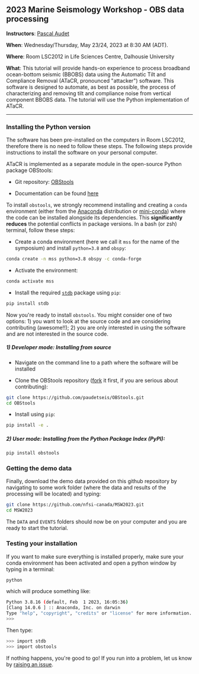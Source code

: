 ## 2023 Marine Seismology Workshop - OBS data processing


**Instructors**: [Pascal Audet](https://www.uogeophysics.com/authors/admin/)

**When**: Wednesday/Thursday, May 23/24, 2023 at 8:30 AM (ADT). 

**Where**: Room LSC2012 in Life Sciences Centre, Dalhousie University

**What**: This tutorial will provide hands-on experience to process broadband ocean-bottom seismic (BBOBS) data using the Automatic Tilt and Compliance Removal (ATaCR, pronounced "attacker") software. This software is designed to automate, as best as possible, the process of characterizing and removing tilt and compliance noise from vertical component BBOBS data. The tutorial will use the Python implementation of ATaCR. 

---

### Installing the Python version

The software has been pre-installed on the computers in Room LSC2012, therefore there is no need to follow these steps. The following steps provide instructions to install the software on your personal computer.

ATaCR is implemented as a separate module in the open-source Python package OBStools:

- Git repository: [OBStools](https://github.com/nfsi-canada/OBStools)

- Documentation can be found [here](https://nfsi-canada.github.io/OBStools/)

To install `obstools`, we strongly recommend installing and creating a `conda` environment (either from the [Anaconda](https://anaconda.org) distribution or [mini-conda](https://docs.conda.io/en/latest/miniconda.html)) where the code can be installed alongside its dependencies. This **significantly reduces** the potential conflicts in package versions. In a bash (or zsh) terminal, follow these steps:

- Create a conda environment (here we call it `mss` for the name of the symposium) and install `python=3.8` and `obspy`:

```bash
conda create -n mss python=3.8 obspy -c conda-forge
```

- Activate the environment:

```bash
conda activate mss
```

- Install the required [`stdb`](https://github.com/schaefferaj/StDb) package using `pip`:

```bash
pip install stdb
```

Now you're ready to install `obstools`. You might consider one of two options: 1) you want to look at the source code and are considering contributing (awesome!!); 2) you are only interested in using the software and are not interested in the source code.

##### 1) Developer mode: Installing from source

- Navigate on the command line to a path where the software will be installed

- Clone the OBStools repository ([fork](https://docs.github.com/en/github/getting-started-with-github/fork-a-repo) it first, if you are serious about contributing):

```bash
git clone https://github.com/paudetseis/OBStools.git
cd OBStools
```

- Install using `pip`:

```bash
pip install -e .
```

##### 2) User mode: Installing from the Python Package Index (PyPI):

```bash
pip install obstools
```

### Getting the demo data

Finally, download the demo data provided on this github repository by navigating to some work folder (where the data and results of the processing will be located) and typing:

```bash
git clone https://github.com/nfsi-canada/MSW2023.git
cd MSW2023
```

The `DATA` and `EVENTS` folders should now be on your computer and you are ready to start the tutorial.

### Testing your installation

If you want to make sure everything is installed properly, make sure your conda environment has been activated and open a python window by typing in a terminal:

```bash
python
```

which will produce something like:

```bash
Python 3.8.16 (default, Feb  1 2023, 16:05:36) 
[Clang 14.0.6 ] :: Anaconda, Inc. on darwin
Type "help", "copyright", "credits" or "license" for more information.
>>> 
```

Then type:

```bash
>>> import stdb
>>> import obstools
```

If nothing happens, you're good to go! If you run into a problem, let us know by [raising an issue](https://github.com/nfsi-canada/MSW2023/issues). 

